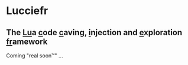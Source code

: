 
# Lucciefr

## The <u>Lu</u>a <u>c</u>ode <u>c</u>aving, <u>i</u>njection and <u>e</u>xploration <u>fr</u>amework

Coming "real soon&trade;" ...
